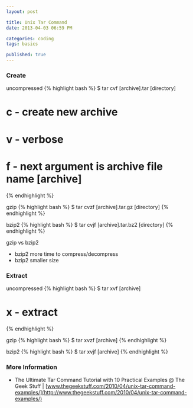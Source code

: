 ```yaml
---
layout: post

title: Unix Tar Command
date: 2013-04-03 06:59 PM

categories: coding
tags: basics

published: true
---
```


### Create

uncompressed
{% highlight bash %}
$ tar cvf [archive].tar [directory]
# c - create new archive
# v - verbose
# f - next argument is archive file name [archive]
{% endhighlight %}

gzip
{% highlight bash %}
$ tar cvzf [archive].tar.gz [directory]
{% endhighlight %}

bzip2
{% highlight bash %}
$ tar cvjf [archive].tar.bz2 [directory]
{% endhighlight %}

gzip vs bzip2

- bzip2 more time to compress/decompress
- bzip2 smaller size


### Extract

uncompressed
{% highlight bash %}
$ tar xvf [archive]
# x - extract
{% endhighlight %}

gzip
{% highlight bash %}
$ tar xvzf [archive]
{% endhighlight %}

bzip2
{% highlight bash %}
$ tar xvjf [archive]
{% endhighlight %}


### More Information

- The Ultimate Tar Command Tutorial with 10 Practical Examples @ The Geek Stuff | [www.thegeekstuff.com/2010/04/unix-tar-command-examples/](http://www.thegeekstuff.com/2010/04/unix-tar-command-examples/)